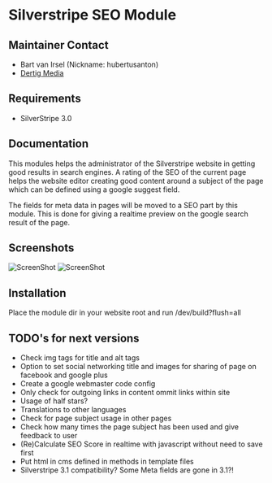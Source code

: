 # Silverstripe SEO Module

## Maintainer Contact

* Bart van Irsel (Nickname: hubertusanton)
* [Dertig Media](http://www.30.nl)


## Requirements

* SilverStripe 3.0

## Documentation

This modules helps the administrator of the Silverstripe website in getting good results in search engines.
A rating of the SEO of the current page helps the website editor creating good content around a subject
of the page which can be defined using a google suggest field.

The fields for meta data in pages will be moved to a SEO part by this module.
This is done for giving a realtime preview on the google search result of the page. 

## Screenshots

![ScreenShot](https://raw.github.com/hubertusanton/silverstripe-seo/master/images/screen2.png)
![ScreenShot](https://raw.github.com/hubertusanton/silverstripe-seo/master/images/screen3.png)

## Installation
Place the module dir in your website root and run /dev/build?flush=all

## TODO's for next versions

* Check img tags for title and alt tags
* Option to set social networking title and images for sharing of page on facebook and google plus
* Create a google webmaster code config 
* Only check for outgoing links in content ommit links within site
* Usage of half stars?
* Translations to other languages
* Check for page subject usage in other pages 
* Check how many times the page subject has been used and give feedback to user
* (Re)Calculate SEO Score in realtime with javascript without need to save first
* Put html in cms defined in methods in template files
* Silverstripe 3.1 compatibility? Some Meta fields are gone in 3.1?!

